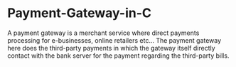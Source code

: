 # Payment-Gateway-in-C
A payment gateway is a merchant service where direct payments processing for e-businesses, online retailers etc... The payment gateway here does the third-party payments in which the gateway itself directly contact with the bank server for the payment regarding the third-party bills.
